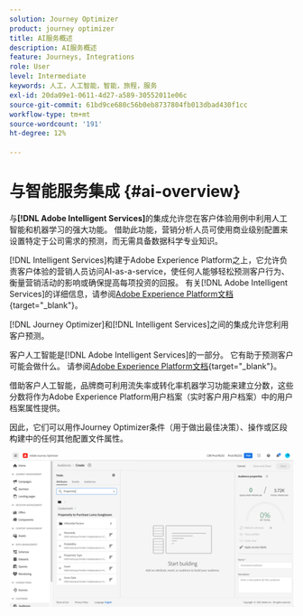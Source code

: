 ```yaml
---
solution: Journey Optimizer
product: journey optimizer
title: AI服务概述
description: AI服务概述
feature: Journeys, Integrations
role: User
level: Intermediate
keywords: 人工，人工智能，智能，旅程，服务
exl-id: 20da09e1-0611-4d27-a589-30552011e06c
source-git-commit: 61bd9ce680c56b0eb8737804fb013dbad430f1cc
workflow-type: tm+mt
source-wordcount: '191'
ht-degree: 12%

---
```


# 与智能服务集成 {#ai-overview}

与&#x200B;**[!DNL Adobe Intelligent Services]**&#x200B;的集成允许您在客户体验用例中利用人工智能和机器学习的强大功能。 借助此功能，营销分析人员可使用商业级别配置来设置特定于公司需求的预测，而无需具备数据科学专业知识。

[!DNL Intelligent Services]构建于Adobe Experience Platform之上，它允许负责客户体验的营销人员访问AI-as-a-service，使任何人能够轻松预测客户行为、衡量营销活动的影响或确保提高每项投资的回报。 有关[!DNL Adobe Intelligent Services]的详细信息，请参阅[Adobe Experience Platform文档](https://experienceleague.adobe.com/docs/experience-platform/intelligent-services/home.html){target="_blank"}。

[!DNL Journey Optimizer]和[!DNL Intelligent Services]之间的集成允许您利用客户预测。

客户人工智能是[!DNL Adobe Intelligent Services]的一部分。 它有助于预测客户可能会做什么。 请参阅[Adobe Experience Platform文档](https://experienceleague.adobe.com/docs/experience-platform/intelligent-services/customer-ai/overview.html){target="_blank"}。

借助客户人工智能，品牌商可利用流失率或转化率机器学习功能来建立分数，这些分数将作为Adobe Experience Platform用户档案（实时客户用户档案）中的用户档案属性提供。

因此，它们可以用作Journey Optimizer条件（用于做出最佳决策）、操作或区段构建中的任何其他配置文件属性。

![](assets/customer-ai.png)
